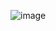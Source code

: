 ![image](https://user-images.githubusercontent.com/79797000/158018020-77eaae77-6fc5-4027-83de-2941e7438901.png)
